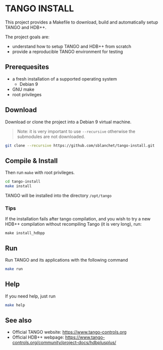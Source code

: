 # TANGO INSTALL

This project provides a Makefile to download, build and automatically setup TANGO and HDB++.

The project goals are:

* understand how to setup TANGO and HDB++ from scratch
* provide a reproducible TANGO environment for testing


## Prerequesites

- a fresh installation of a supported operating system
    - Debian 9
- GNU make
- root privileges

## Download

Download or clone the project into a Debian 9  virtual machine.

> Note: it is very important to use `--recursive` otherwise the submodules are not downloaded.


```bash
git clone --recursive https://github.com/sblanchet/tango-install.git
```

## Compile & Install
Then run `make` with root privileges.
```bash
cd tango-install
make install
```

TANGO will be installed into the directory `/opt/tango`

### Tips
If the installation fails after tango compilation, and you wish to try a new
HDB++ compilation without recompiling Tango (it is very long), run:
```
make install_hdbpp
```

## Run
Run TANGO and its applications with the following command
```bash
make run

```



## Help
If you need help, just run
```bash
make help
```

## See also

- Official TANGO website: https://www.tango-controls.org
- Official HDB++ webpage: https://www.tango-controls.org/community/project-docs/hdbplusplus/
